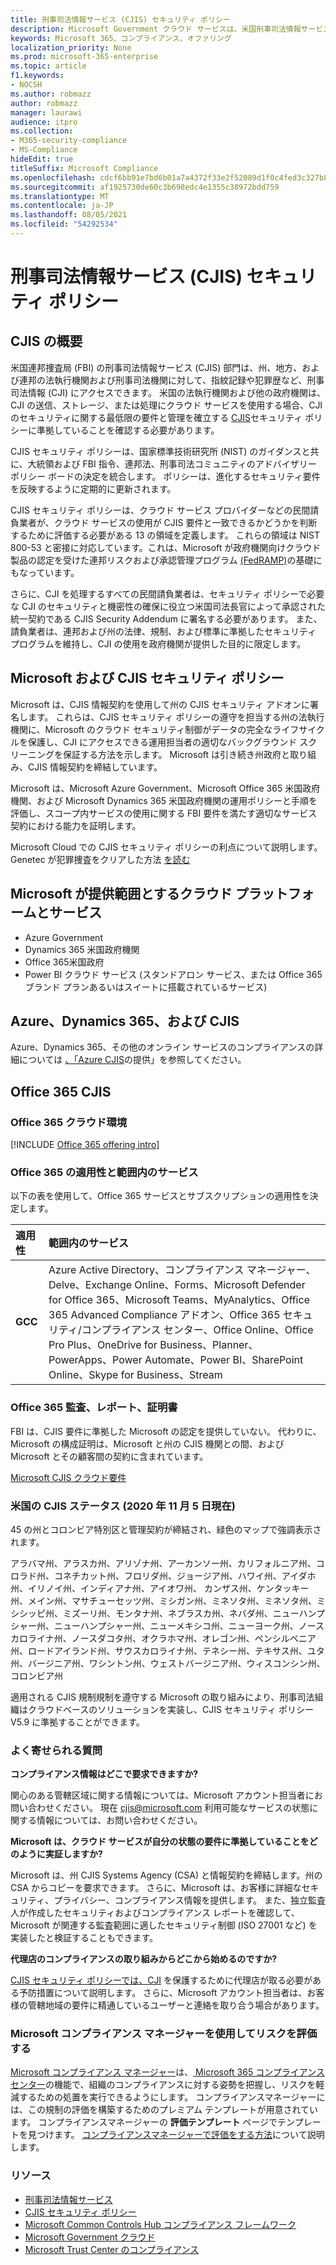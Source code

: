 ```yaml
---
title: 刑事司法情報サービス (CJIS) セキュリティ ポリシー
description: Microsoft Government クラウド サービスは、米国刑事司法情報サービスセキュリティ ポリシーに準拠しています。
keywords: Microsoft 365、コンプライアンス、オファリング
localization_priority: None
ms.prod: microsoft-365-enterprise
ms.topic: article
f1.keywords:
- NOCSH
ms.author: robmazz
author: robmazz
manager: laurawi
audience: itpro
ms.collection:
- M365-security-compliance
- MS-Compliance
hideEdit: true
titleSuffix: Microsoft Compliance
ms.openlocfilehash: cdcf6bb91e7bd6b01a7a4372f33e2f52089d1f0c4fed3c327b85a3a13eafeac2
ms.sourcegitcommit: af1925730de60c3b698edc4e1355c38972bdd759
ms.translationtype: MT
ms.contentlocale: ja-JP
ms.lasthandoff: 08/05/2021
ms.locfileid: "54292534"
---
```

# <a name="criminal-justice-information-services-cjis-security-policy"></a>刑事司法情報サービス (CJIS) セキュリティ ポリシー

## <a name="cjis-overview"></a>CJIS の概要

米国連邦捜査局 (FBI) の刑事司法情報サービス (CJIS) 部門は、州、地方、および連邦の法執行機関および刑事司法機関に対して、指紋記録や犯罪歴など、刑事司法情報 (CJI) にアクセスできます。 米国の法執行機関および他の政府機関は、CJI の送信、ストレージ、または処理にクラウド サービスを使用する場合、CJI のセキュリティに関する最低限の要件と管理を確立する [CJIS](https://aka.ms/cjis-security-policy)セキュリティ ポリシーに準拠していることを確認する必要があります。

CJIS セキュリティ ポリシーは、国家標準技術研究所 (NIST) のガイダンスと共に、大統領および FBI 指令、連邦法、刑事司法コミュニティのアドバイザリー ポリシー ボードの決定を統合します。 ポリシーは、進化するセキュリティ要件を反映するように定期的に更新されます。

CJIS セキュリティ ポリシーは、クラウド サービス プロバイダーなどの民間請負業者が、クラウド サービスの使用が CJIS 要件と一致できるかどうかを判断するために評価する必要がある 13 の領域を定義します。 これらの領域は NIST 800-53 と密接に対応しています。これは、Microsoft が政府機関向けクラウド製品の認定を受けた連邦リスクおよび承認管理プログラム [(FedRAMP)](offering-FedRAMP.md)の基礎にもなっています。

さらに、CJI を処理するすべての民間請負業者は、セキュリティ ポリシーで必要な CJI のセキュリティと機密性の確保に役立つ米国司法長官によって承認された統一契約である CJIS Security Addendum に署名する必要があります。 また、請負業者は、連邦および州の法律、規制、および標準に準拠したセキュリティ プログラムを維持し、CJI の使用を政府機関が提供した目的に限定します。

## <a name="microsoft-and-cjis-security-policy"></a>Microsoft および CJIS セキュリティ ポリシー

Microsoft は、CJIS 情報契約を使用して州の CJIS セキュリティ アドオンに署名します。 これらは、CJIS セキュリティ ポリシーの遵守を担当する州の法執行機関に、Microsoft のクラウド セキュリティ制御がデータの完全なライフサイクルを保護し、CJI にアクセスできる運用担当者の適切なバックグラウンド スクリーニングを保証する方法を示します。 Microsoft は引き続き州政府と取り組み、CJIS 情報契約を締結しています。

Microsoft は、Microsoft Azure Government、Microsoft Office 365 米国政府機関、および Microsoft Dynamics 365 米国政府機関の運用ポリシーと手順を評価し、スコープ内サービスの使用に関する FBI 要件を満たす適切なサービス契約における能力を証明します。

Microsoft Cloud での CJIS セキュリティ ポリシーの利点について説明します。 Genetec が犯罪捜査をクリアした方法 [を読む](https://customers.microsoft.com/story/genetec)

## <a name="microsoft-in-scope-cloud-platforms--services"></a>Microsoft が提供範囲とするクラウド プラットフォームとサービス

- Azure Government
- Dynamics 365 米国政府機関
- Office 365米国政府
- Power BI クラウド サービス (スタンドアロン サービス、または Office 365 ブランド プランあるいはスイートに搭載されているサービス)

## <a name="azure-dynamics-365-and-cjis"></a>Azure、Dynamics 365、および CJIS

Azure、Dynamics 365、その他のオンライン サービスのコンプライアンスの詳細については [、「Azure CJIS](/azure/compliance/offerings/offering-cjis)の提供」を参照してください。

## <a name="office-365-and-cjis"></a>Office 365 CJIS

### <a name="office-365-cloud-environments"></a>Office 365 クラウド環境

[!INCLUDE [Office 365 offering intro](../includes/o365-offering-introduction.md)]

### <a name="office-365-applicability-and-in-scope-services"></a>Office 365 の適用性と範囲内のサービス

以下の表を使用して、Office 365 サービスとサブスクリプションの適用性を決定します。

| **適用性** | **範囲内のサービス** |
|:------------------|:----------------------|
| **GCC** | Azure Active Directory、コンプライアンス マネージャー、Delve、Exchange Online、Forms、Microsoft Defender for Office 365、Microsoft Teams、MyAnalytics、Office 365 Advanced Compliance アドオン、Office 365 セキュリティ/コンプライアンス センター、Office Online、Office Pro Plus、OneDrive for Business、Planner、PowerApps、Power Automate、Power BI、SharePoint Online、Skype for Business、Stream |

### <a name="office-365-audits-reports-and-certificates"></a>Office 365 監査、レポート、証明書

FBI は、CJIS 要件に準拠した Microsoft の認定を提供していない。 代わりに、Microsoft の構成証明は、Microsoft と州の CJIS 機関との間、および Microsoft とその顧客間の契約に含まれています。

[Microsoft CJIS クラウド要件](https://aka.ms/MicrosoftCJISCloudRequirements)

### <a name="cjis-status-in-the-united-states-current-as-of-1152020"></a>米国の CJIS ステータス (2020 年 11 月 5 日現在)

45 の州とコロンビア特別区と管理契約が締結され、緑色のマップで強調表示されます。

アラバマ州、アラスカ州、アリゾナ州、アーカンソー州、カリフォルニア州、コロラド州、コネチカット州、フロリダ州、ジョージア州、ハワイ州、アイダホ州、イリノイ州、インディアナ州、アイオワ州、 カンザス州、ケンタッキー州、メイン州、マサチューセッツ州、ミシガン州、ミネソタ州、ミネソタ州、ミシシッピ州、ミズーリ州、モンタナ州、ネブラスカ州、ネバダ州、ニューハンプシャー州、ニューハンプシャー州、ニューメキシコ州、ニューヨーク州、ノースカロライナ州、ノースダコタ州、オクラホマ州、オレゴン州、ペンシルベニア州、ロードアイランド州、サウスカロライナ州、テネシー州、テキサス州、ユタ州、バージニア州、ワシントン州、ウェストバージニア州、ウィスコンシン州、コロンビア州

適用される CJIS 規制規制を遵守する Microsoft の取り組みにより、刑事司法組織はクラウドベースのソリューションを実装し、CJIS セキュリティ ポリシー V5.9 に準拠することができます。

### <a name="frequently-asked-questions"></a>よく寄せられる質問

**コンプライアンス情報はどこで要求できますか?**

関心のある管轄区域に関する情報については、Microsoft アカウント担当者にお問い合わせください。 現在 <cjis@microsoft.com> 利用可能なサービスの状態に関する情報については、お問い合わせください。

**Microsoft は、クラウド サービスが自分の状態の要件に準拠していることをどのように実証しますか?**

Microsoft は、州 CJIS Systems Agency (CSA) と情報契約を締結します。州の CSA からコピーを要求できます。 さらに、Microsoft は、お客様に詳細なセキュリティ、プライバシー、コンプライアンス情報を提供します。 また、独立監査人が作成したセキュリティおよびコンプライアンス レポートを確認して、Microsoft が関連する監査範囲に適したセキュリティ制御 (ISO 27001 など) を実装したと検証することもできます。

**代理店のコンプライアンスの取り組みからどこから始めるのですか?**

[CJIS セキュリティ ポリシーでは、CJI](https://aka.ms/cjis-security-policy) を保護するために代理店が取る必要がある予防措置について説明します。 さらに、Microsoft アカウント担当者は、お客様の管轄地域の要件に精通しているユーザーと連絡を取り合う場合があります。

### <a name="use-microsoft-compliance-manager-to-assess-your-risk"></a>Microsoft コンプライアンス マネージャーを使用してリスクを評価する

[Microsoft コンプライアンス マネージャー](/microsoft-365/compliance/compliance-manager)は、[ Microsoft 365 コンプライアンス センター](/microsoft-365/compliance/microsoft-365-compliance-center)の機能で、組織のコンプライアンスに対する姿勢を把握し、リスクを軽減するための処置を実行できるようにします。 コンプライアンスマネージャーには、この規制の評価を構築するためのプレミアム テンプレートが用意されています。 コンプライアンスマネージャーの **評価テンプレート** ページでテンプレートを見つけます。 [コンプライアンスマネージャーで評価をする方法](/microsoft-365/compliance/compliance-manager-assessments)について説明します。

### <a name="resources"></a>リソース

- [刑事司法情報サービス](https://aka.ms/cjis)
- [CJIS セキュリティ ポリシー](https://aka.ms/cjis-security-policy)
- [Microsoft Common Controls Hub コンプライアンス フレームワーク](https://www.microsoft.com/trustcenter/common-controls-hub)
- [Microsoft Government クラウド](https://go.microsoft.com/fwlink/?linkid=2087246)
- [Microsoft Trust Center のコンプライアンス](https://www.microsoft.com/trust-center/compliance/compliance-overview)
